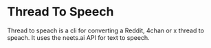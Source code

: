 # Thread To Speech


Thread to speach is a cli for converting 
a Reddit, 4chan or x thread to speach.
It uses the neets.ai API for text to speech.
